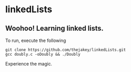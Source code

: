 # linkedLists

## Woohoo! Learning linked lists.

To run, execute the following

```
git clone https://github.com/thejakey/linkedLists.git
gcc doubly.c -oDoubly && ./Doubly
```

Experience the magic.
